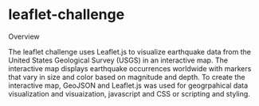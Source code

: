 # leaflet-challenge
Overview

The leaflet challenge uses Leaflet.js to visualize earthquake data from the United States Geological Survey (USGS) in an interactive map. The interactive map displays earthquake occurrences worldwide with markers that vary in size and color based on magnitude and depth.
To create the interactive map, GeoJSON and Leaflet.js was used for geogrpahical data visualization and visuaization, javascript and CSS or scripting and styling. 



